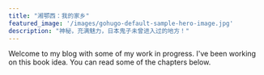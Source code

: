 ```yaml
---
title: "湘鄂西：我的家乡"
featured_image: '/images/gohugo-default-sample-hero-image.jpg'
description: "神秘，充满魅力，日本鬼子未曾进入过的地方！"
---
```

Welcome to my blog with some of my work in progress. I've been working on this book idea. You can read some of the chapters below.
